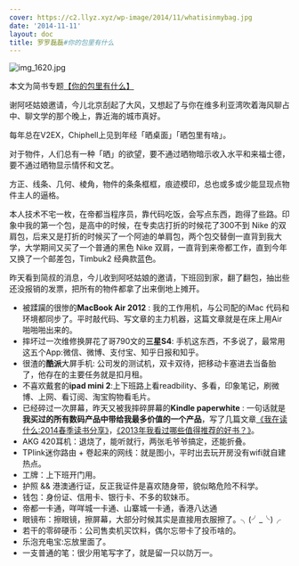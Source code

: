 ```yaml
---
cover: https://c2.llyz.xyz/wp-image/2014/11/whatisinmybag.jpg
date: '2014-11-11'
layout: doc
title: 罗罗磊磊#你的包里有什么
---
```


![img_1620.jpg](https://c2.llyz.xyz/wp-image/2014/11/whatisinmybag.jpg)

本文为简书专题[【你的包里有什么】](https://www.jianshu.com/collection/2bffd335f746)

谢阿呸姑娘邀请，今儿北京刮起了大风，又想起了与你在维多利亚湾吹着海风聊占中、聊文学的那个晚上，靠近海的城市真好。

每年总在V2EX，Chiphell上见到年经「晒桌面」「晒包里有啥」。

对于物件，人们总有一种「晒」的欲望，要不通过晒物暗示收入水平和来福士德，要不通过晒物显示情怀和文艺。

方正、线条、几何、棱角，物件的条条框框，痕迹模印，总也或多或少能显现点物件主人的逼格。

本人技术不宅一枚，在帝都当程序员，靠代码吃饭，会写点东西，跑得了些路。印象中我的第一个包，是高中的时候，在专卖店打折的时候花了300不到 Nike 的双肩包，后来又是打折的时候买了一个阿迪的单肩包，两个包交替倒一直背到我大学，大学期间又买了一个普通的黑色 Nike 双肩，一直背到来帝都工作，直到今年又换了一个邮差包，Timbuk2 经典款蓝色。

昨天看到简叔的消息，今儿收到阿呸姑娘的邀请，下班回到家，翻了翻包，抽出些还没报销的发票，把所有的物件都拿了出来倒地上摊开。

- 被蹂躏的很惨的**MacBook Air 2012** : 我的工作用机，与公司配的iMac 代码和环境都同步了。平时敲代码、写文章的主力机器，这篇文章就是在床上用Air 啪啪啪出来的。
- 摔坏过一次维修换屏花了哥790文的**三星S4**: 手机这东西，不多说了，最常用这五个App:微信、微博、支付宝、知乎日报和知乎。
- 很渣的**酷派**大屏手机: 公司发的测试机，双卡双待，把移动卡塞进去当备胎了，他存在的主要任务就是扣月租。
- 不喜欢戴套的**ipad mini 2**:上下班路上看readbility、多看，印象笔记，刷微博、上网、看订阅、淘宝购物看毛片。
- 已经碎过一次屏幕，昨天又被我摔碎屏幕的**Kindle paperwhite** : 一句话就是**我买过的所有数码产品中带给我最多价值的一个产品**，写了几篇文章[《我在读什么:2014春季读书分享》](https://luolei.org/what-i-read-in-2014-spring/)，[《2013年我看过哪些值得推荐的好书？》](https://luolei.org/books-i-read-in-2013/)。
- AKG 420耳机：退烧了，能听就行，两张毛爷爷搞定，还能折叠。
- TPlink迷你路由 + 卷起来的网线：就是图小，平时出去玩开房没有wifi就自建热点。
- 工牌：上下班开门用。
- 护照 && 港澳通行证，反正我证件是喜欢随身带，貌似略危险不科学。
- 钱包：身份证、信用卡、银行卡、不多的软妹币。
- 帝都一卡通，咩咩城一卡通、山寨城一卡通，香港八达通
- 眼镜布：擦眼镜，擦屏幕，大部分时候其实是直接用衣服擦了。╮(╯\_╰)╭
- 若干的零碎硬币：公司售卖机买饮料，偶尔忘带卡了投币啥的。
- 乐泡充电宝:忘放里面了。
- 一支普通的笔：很少用笔写字了，就是留一只以防万一。
